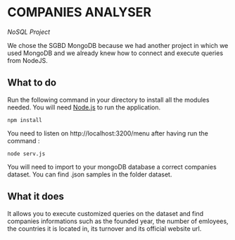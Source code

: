 # COMPANIES ANALYSER

*NoSQL Project*

We chose the SGBD MongoDB because we had another project in which we used MongoDB and we already knew how to connect and execute queries from NodeJS.

## What to do
Run the following command in your directory to install all the modules needed.
You will need [Node.js](https://nodejs.org/en/) to run the application.
```node
npm install
```
You need to listen on http://localhost:3200/menu after having run the command :  
```command
node serv.js
```
You will need to import to your mongoDB database a correct companies dataset.
You can find .json samples in the folder dataset.

## What it does
It allows you to execute customized queries on the dataset and find companies informations such as the founded year, the number of emloyees, the countries it is located in, its turnover and its official website url.
